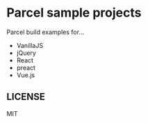 # Parcel sample projects

Parcel build examples for...

- VanillaJS
- jQuery
- React
- preact
- Vue.js

## LICENSE

MIT
